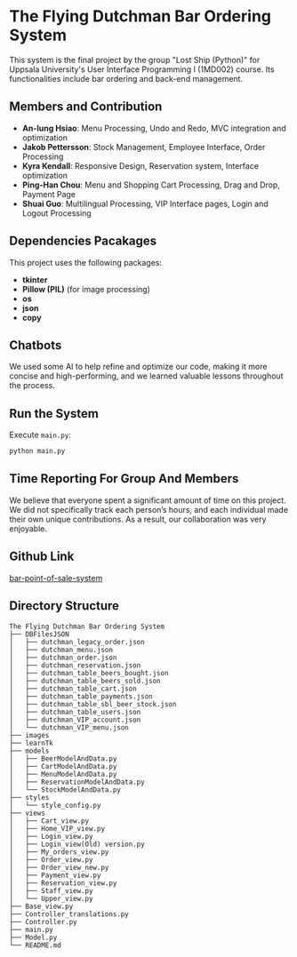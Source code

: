 # The Flying Dutchman Bar Ordering System

This system is the final project by the group "Lost Ship (Python)" for Uppsala University's User Interface Programming I (1MD002) course. Its functionalities include bar ordering and back-end management.

## Members and Contribution

- **An-lung Hsiao**: Menu Processing, Undo and Redo, MVC integration and optimization
- **Jakob Pettersson**: Stock Management, Employee Interface, Order Processing
- **Kyra Kendall**: Responsive Design, Reservation system, Interface optimization
- **Ping-Han Chou**: Menu and Shopping Cart Processing, Drag and Drop, Payment Page
- **Shuai Guo**: Multilingual Processing, VIP Interface pages, Login and Logout Processing

## Dependencies Pacakages

This project uses the following packages:

- **tkinter**
- **Pillow (PIL)** (for image processing)
- **os**
- **json**
- **copy**

## Chatbots
We used some AI to help refine and optimize our code, making it more concise and high-performing, and we learned valuable lessons throughout the process.

## Run the System

Execute `main.py`:

```sh
python main.py
```

## Time Reporting For Group And Members
We believe that everyone spent a significant amount of time on this project. We did not specifically track each person’s hours, and each individual made their own unique contributions. As a result, our collaboration was very enjoyable.

## Github Link
[bar-point-of-sale-system](https://github.com/neilchouGTX/bar-point-of-sale-system/)

## Directory Structure
```
The Flying Dutchman Bar Ordering System
├── DBFilesJSON
│   ├── dutchman_legacy_order.json
│   ├── dutchman_menu.json
│   ├── dutchman_order.json
│   ├── dutchman_reservation.json
│   ├── dutchman_table_beers_bought.json
│   ├── dutchman_table_beers_sold.json
│   ├── dutchman_table_cart.json
│   ├── dutchman_table_payments.json
│   ├── dutchman_table_sbl_beer_stock.json
│   ├── dutchman_table_users.json
│   ├── dutchman_VIP_account.json
│   └── dutchman_VIP_menu.json
├── images
├── learnTk
├── models
│   ├── BeerModelAndData.py
│   ├── CartModelAndData.py
│   ├── MenuModelAndData.py
│   ├── ReservationModelAndData.py
│   └── StockModelAndData.py
├── styles
│   └── style_config.py
├── views
│   ├── Cart_view.py
│   ├── Home_VIP_view.py
│   ├── Login_view.py
│   ├── Login_view(Old) version.py
│   ├── My_orders_view.py
│   ├── Order_view.py
│   ├── Order_view_new.py
│   ├── Payment_view.py
│   ├── Reservation_view.py
│   ├── Staff_view.py
│   └── Upper_view.py
├── Base_view.py
├── Controller_translations.py
├── Controller.py
├── main.py
├── Model.py
└── README.md
```